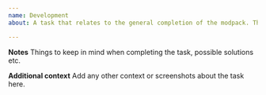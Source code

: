 ```yaml
---
name: Development
about: A task that relates to the general completion of the modpack. This should only be used by Contributors.

---
```


**Notes**
Things to keep in mind when completing the task, possible solutions etc.

**Additional context**
Add any other context or screenshots about the task here.

